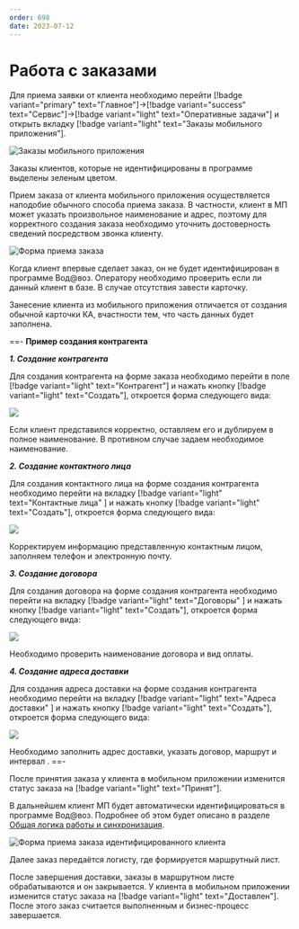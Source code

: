 ```yaml
---
order: 698
date: 2023-07-12
---
```

# Работа с заказами

Для приема заявки от клиента необходимо перейти [!badge variant="primary" text="Главное"]->[!badge variant="success" text="Сервис"]->[!badge variant="light" text="Оперативные задачи"] и открыть вкладку [!badge variant="light" text="Заказы мобильного приложения"].

![Заказы мобильного приложения](/images/Форма_заказы_мп.jpg)

Заказы клиентов, которые не идентифицированы в программе выделены зеленым цветом.

Прием заказа от клиента мобильного приложения осуществляется наподобие обычного способа приема заказа. В частности, клиент в МП может указать произвольное наименование и адрес, поэтому для корректного создания заказа необходимо уточнить достоверность сведений посредством звонка клиенту.

![Форма приема заказа](/images/Форма_приема_заказа_мп.jpg)

Когда клиент впервые сделает заказ, он не будет идентифицирован в программе Вод@воз. Оператору необходимо проверить если ли данный клиент в базе. В случае отсутствия завести карточку.

Занесение клиента из мобильного приложения отличается от создания обычной карточки КА, вчастности тем, что часть данных будет заполнена.

==- **Пример создания контрагента**

***1. Создание контрагента***

Для создания контрагента на форме заказа необходимо перейти в поле  [!badge variant="light" text="Контрагент"] и нажать кнопку  [!badge variant="light" text="Создать"], откроется форма следующего вида:

![](/images/Создание_ка_мп.jpg)

Если клиент представился корректно, оставляем его и дублируем в полное наименование. В противном случае задаем необходимое наименование.

***2. Создание контактного лица***

Для создания контактного лица на форме создания контрагента необходимо перейти на вкладку  [!badge variant="light" text="Контактные лица" ] и нажать кнопку  [!badge variant="light" text="Создать"], откроется форма следующего вида:

![](/images/Создание_контактного_лица_мп.jpg)

Корректируем информацию представленную контактным лицом, заполняем телефон и электронную почту.

***3. Создание договора***

Для создания договора на форме создания контрагента необходимо перейти на вкладку  [!badge variant="light" text="Договоры" ] и нажать кнопку  [!badge variant="light" text="Создать"], откроется форма следующего вида:

![](/images/Создание_договора_мп.jpg)

Необходимо проверить наименование договора и вид оплаты.

***4. Создание адреса доставки***

Для создания адреса доставки на форме создания контрагента необходимо перейти на вкладку  [!badge variant="light" text="Адреса доставки" ] и нажать кнопку  [!badge variant="light" text="Создать"], откроется форма следующего вида:

![](/images/Создание_адреса_мп.jpg)

Необходимо заполнить адрес доставки, указать договор, маршрут и интервал .
==-

После принятия заказа у клиента в мобильном приложении изменится статус заказа на [!badge variant="light" text="Принят"].

В дальнейшем клиент МП будет автоматически идентифицироваться в программе Вод@воз. Подробнее об этом будет описано в разделе [Общая логика работы и синхронизация](/4-приложение-клиента/3-общая-логика-работы-и-синхронизации/).

![Форма приема заказа идентифицированного клиента](/images/Форма_приема_заказа_мп_заполнено.jpg)

Далее заказ передаётся логисту, где формируется маршрутный лист.

После завершения доставки, заказы в маршрутном листе обрабатываются и он закрывается. У клиента в мобильном приложении изменится статус заказа на  [!badge variant="light" text="Доставлен"]. После этого заказ считается выполненным и бизнес-процесс завершается.
